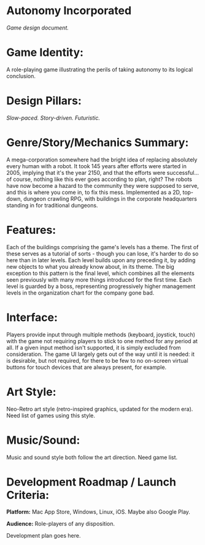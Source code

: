 # Autonomy Incorporated

*Game design document.*

# Game Identity:

A role-playing game illustrating the perils of taking autonomy to its logical conclusion.

# Design Pillars:

*Slow-paced. Story-driven. Futuristic.*

# Genre/Story/Mechanics Summary:

A mega-corporation somewhere had the bright idea of replacing absolutely every human with a robot. It took 145 years after efforts were started in 2005, implying that it's the year 2150, and that the efforts were successful... of course, nothing like this ever goes according to plan, right? The robots have now become a hazard to the community they were supposed to serve, and this is where you come in, to fix this mess. Implemented as a 2D, top-down, dungeon
crawling RPG, with buildings in the corporate headquarters standing in for traditional dungeons.

# Features:

Each of the buildings comprising the game\'s levels has a theme. The first of these serves as a tutorial of sorts - though you can lose, it\'s harder to do so here than in later levels. Each level builds upon any preceding it, by adding new objects to what you already know about, in its theme. The big exception to this pattern is the final level, which combines all the elements seen previously with many more things introduced for the first time. Each level is guarded by a boss, representing progressively higher management levels in the organization chart for the company gone bad.

# Interface:

Players provide input through multiple methods (keyboard, joystick, touch) with the game not requiring players to stick to one method for any period at all. If a given input method isn\'t supported, it is simply excluded from consideration. The game UI largely gets out of the way until it is needed: it is desirable, but not required, for there to be few to no on-screen virtual buttons for touch devices that are always present, for example.

# Art Style:

Neo-Retro art style (retro-inspired graphics, updated for the modern era).
Need list of games using this style.

# Music/Sound:

Music and sound style both follow the art direction.
Need game list.

# Development Roadmap / Launch Criteria:

**Platform:** Mac App Store, Windows, Linux, iOS. Maybe also Google Play.

**Audience:** Role-players of any disposition.

Development plan goes here.
